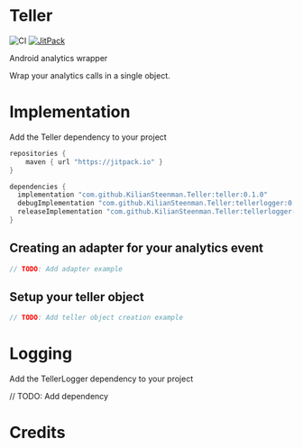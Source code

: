 # Teller
![CI](https://github.com/KilianSteenman/Teller/workflows/android.yml/badge.svg?branch=master)
[![JitPack](https://jitpack.io/v/KilianSteenman/Teller.svg)](https://jitpack.io/#KilianSteenman/Teller)

Android analytics wrapper

Wrap your analytics calls in a single object.

# Implementation
Add the Teller dependency to your project

```groovy
repositories {
    maven { url "https://jitpack.io" }
}
```
```groovy
dependencies {
  implementation "com.github.KilianSteenman.Teller:teller:0.1.0"
  debugImplementation "com.github.KilianSteenman.Teller:tellerlogger:0.1.0"
  releaseImplementation "com.github.KilianSteenman.Teller:tellerlogger-noop:0.1.0"
}
```

## Creating an adapter for your analytics event
```kotlin
// TODO: Add adapter example
```

## Setup your teller object
```kotlin
// TODO: Add teller object creation example
```

# Logging
Add the TellerLogger dependency to your project

// TODO: Add dependency

# Credits
